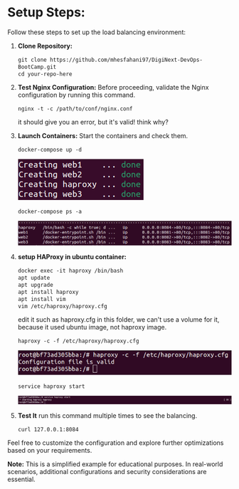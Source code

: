 # Setup Steps:

Follow these steps to set up the load balancing environment:

1. **Clone Repository:**
    ```
    git clone https://github.com/mhesfahani97/DigiNext-DevOps-BootCamp.git
    cd your-repo-here
    ```

2. **Test Nginx Configuration:**
    Before proceeding, validate the Nginx configuration by running this command.
    ```
    nginx -t -c /path/to/conf/nginx.conf
    ```
    it should give you an error, but it's valid! think why? 

3. **Launch Containers:**
    Start the containers and check them.
    ```
    docker-compose up -d
    ```
    ![](https://raw.githubusercontent.com/mhesfahani97/DigiNext-DevOps-BootCamp/main/Task_3/HAProxy_Learning/pictures/1.png)
    ```
    docker-compose ps -a
    ```
    ![](https://raw.githubusercontent.com/mhesfahani97/DigiNext-DevOps-BootCamp/main/Task_3/HAProxy_Learning/pictures/2.png)
4. **setup HAProxy in ubuntu container:**
   ```
   docker exec -it haproxy /bin/bash
   apt update
   apt upgrade
   apt install haproxy
   apt install vim
   vim /etc/haproxy/haproxy.cfg
   ```
   edit it such as haproxy.cfg in this folder, we can't use a volume for it, because it used ubuntu image, not haproxy image.
   ```
   haproxy -c -f /etc/haproxy/haproxy.cfg
   ```
   ![](https://raw.githubusercontent.com/mhesfahani97/DigiNext-DevOps-BootCamp/main/Task_3/HAProxy_Learning/pictures/3.png) 
   ```
   service haproxy start
   ```
   ![](https://raw.githubusercontent.com/mhesfahani97/DigiNext-DevOps-BootCamp/main/Task_3/HAProxy_Learning/pictures/4.png) 
5. **Test It**
    run this command multiple times to see the balancing.
    ```
    curl 127.0.0.1:8084
    ```
Feel free to customize the configuration and explore further optimizations based on your requirements.

**Note:** This is a simplified example for educational purposes. In real-world scenarios, additional configurations and security considerations are essential.
